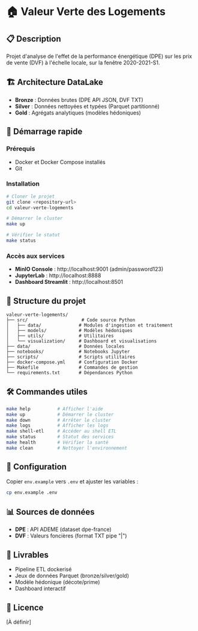 # 🏠 Valeur Verte des Logements

## 📋 Description

Projet d'analyse de l'effet de la performance énergétique (DPE) sur les prix de vente (DVF) à l'échelle locale, sur la fenêtre 2020-2021-S1.

## 🏗️ Architecture DataLake

- **Bronze** : Données brutes (DPE API JSON, DVF TXT)
- **Silver** : Données nettoyées et typées (Parquet partitionné)
- **Gold** : Agrégats analytiques (modèles hédoniques)

## 🚀 Démarrage rapide

### Prérequis
- Docker et Docker Compose installés
- Git

### Installation
```bash
# Cloner le projet
git clone <repository-url>
cd valeur-verte-logements

# Démarrer le cluster
make up

# Vérifier le statut
make status
```

### Accès aux services
- **MinIO Console** : http://localhost:9001 (admin/password123)
- **JupyterLab** : http://localhost:8888
- **Dashboard Streamlit** : http://localhost:8501

## 📁 Structure du projet

```
valeur-verte-logements/
├── src/                    # Code source Python
│   ├── data/              # Modules d'ingestion et traitement
│   ├── models/            # Modèles hédoniques
│   ├── utils/             # Utilitaires
│   └── visualization/     # Dashboard et visualisations
├── data/                  # Données locales
├── notebooks/             # Notebooks Jupyter
├── scripts/               # Scripts utilitaires
├── docker-compose.yml     # Configuration Docker
├── Makefile               # Commandes de gestion
└── requirements.txt       # Dépendances Python
```

## 🛠️ Commandes utiles

```bash
make help          # Afficher l'aide
make up            # Démarrer le cluster
make down          # Arrêter le cluster
make logs          # Afficher les logs
make shell-etl     # Accéder au shell ETL
make status        # Statut des services
make health        # Vérifier la santé
make clean         # Nettoyer l'environnement
```

## 🔧 Configuration

Copier `env.example` vers `.env` et ajuster les variables :
```bash
cp env.example .env
```

## 📊 Sources de données

- **DPE** : API ADEME (dataset dpe-france)
- **DVF** : Valeurs foncières (format TXT pipe "|")

## 🎯 Livrables

- Pipeline ETL dockerisé
- Jeux de données Parquet (bronze/silver/gold)
- Modèle hédonique (décote/prime)
- Dashboard interactif

## 📝 Licence

[À définir]
